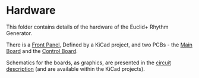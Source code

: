 # Hardware
This folder contains details of the hardware of the Euclid+ Rhythm Generator.

There is a [Front Panel](https://github.com/m0xpd/EUCLIDplus/tree/main/Hardware/Front%20Panel#readme), Defined by a KiCad project, and two PCBs - the [Main Board](https://github.com/m0xpd/EUCLIDplus/tree/main/Hardware/Main%20Board#readme) and the [Control Board](https://github.com/m0xpd/EUCLIDplus/tree/main/Hardware/Control%20Board#readme).

Schematics for the boards, as graphics, are presented in the [circuit description](https://github.com/m0xpd/EUCLIDplus/tree/main/Operation#readme) (and are available within the KiCad projects).
